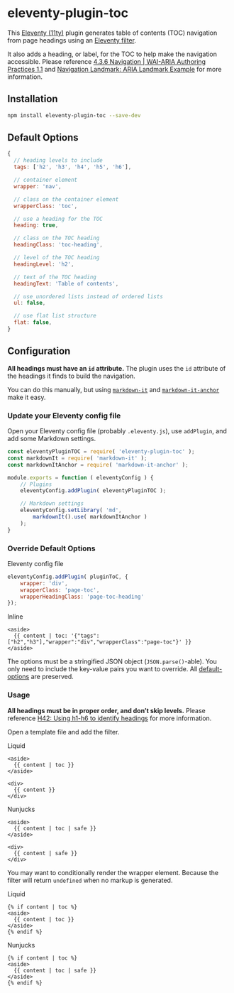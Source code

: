 # eleventy-plugin-toc

This [Eleventy (11ty)](https://www.11ty.dev/) plugin generates table of contents (TOC) navigation from page headings using an [Eleventy filter](https://www.11ty.dev/docs/filters/).

It also adds a heading, or label, for the TOC to help make the navigation accessible. Please reference [4.3.6 Navigation | WAI-ARIA Authoring Practices 1.1](https://www.w3.org/TR/wai-aria-practices-1.1/#aria_lh_navigation) and [Navigation Landmark: ARIA Landmark Example](https://www.w3.org/TR/wai-aria-practices-1.1/examples/landmarks/navigation.html) for more information.

## Installation

```sh
npm install eleventy-plugin-toc --save-dev
```

## Default Options

```js
{
  // heading levels to include
  tags: ['h2', 'h3', 'h4', 'h5', 'h6'],

  // container element
  wrapper: 'nav',

  // class on the container element
  wrapperClass: 'toc',

  // use a heading for the TOC
  heading: true,

  // class on the TOC heading
  headingClass: 'toc-heading',

  // level of the TOC heading
  headingLevel: 'h2',

  // text of the TOC heading
  headingText: 'Table of contents',

  // use unordered lists instead of ordered lists
  ul: false,

  // use flat list structure
  flat: false,
}
```

## Configuration

**All headings must have an `id` attribute.** The plugin uses the `id` attribute of the headings it finds to build the navigation.

You can do this manually, but using [`markdown-it`](https://www.npmjs.com/package/markdown-it) and [`markdown-it-anchor`](https://www.npmjs.com/package/markdown-it-anchor) make it easy.

### Update your Eleventy config file

Open your Eleventy config file (probably `.eleventy.js`), use `addPlugin`, and add some Markdown settings.

```js
const eleventyPluginTOC = require( 'eleventy-plugin-toc' );
const markdownIt = require( 'markdown-it' );
const markdownItAnchor = require( 'markdown-it-anchor' );

module.exports = function ( eleventyConfig ) {
	// Plugins
	eleventyConfig.addPlugin( eleventyPluginTOC );

	// Markdown settings
	eleventyConfig.setLibrary( 'md',
		markdownIt().use( markdownItAnchor )
	);
}
```

### Override Default Options

Eleventy config file
```js
eleventyConfig.addPlugin( pluginToC, {
	wrapper: 'div',
	wrapperClass: 'page-toc',
	wrapperHeadingClass: 'page-toc-heading'
});
```

Inline
```liquid
<aside>
  {{ content | toc: '{"tags":["h2","h3"],"wrapper":"div","wrapperClass":"page-toc"}' }}
</aside>
```

The options must be a stringified JSON object (`JSON.parse()`-able). You only need to include the key-value pairs you want to override. All [default-options](#default-options) are preserved.

### Usage

**All headings must be in proper order, and don’t skip levels.** Please reference [H42: Using h1-h6 to identify headings](https://www.w3.org/WAI/WCAG21/Techniques/html/H42) for more information.

Open a template file and add the filter.

Liquid
```liquid
<aside>
  {{ content | toc }}
</aside>

<div>
  {{ content }}
</div>
```

Nunjucks
```njk
<aside>
  {{ content | toc | safe }}
</aside>

<div>
  {{ content | safe }}
</div>
```

You may want to conditionally render the wrapper element. Because the filter will return `undefined` when no markup is generated.

Liquid
```liquid
{% if content | toc %}
<aside>
  {{ content | toc }}
</aside>
{% endif %}
```

Nunjucks
```njk
{% if content | toc %}
<aside>
  {{ content | toc | safe }}
</aside>
{% endif %}
```
